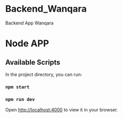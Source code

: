 # Backend_Wanqara
Backend App Wanqara

# Node APP

## Available Scripts

In the project directory, you can run:

### `npm start`

### `npm run dev`

Open [http://localhost:4000](http://localhost:4000) to view it in your browser.
